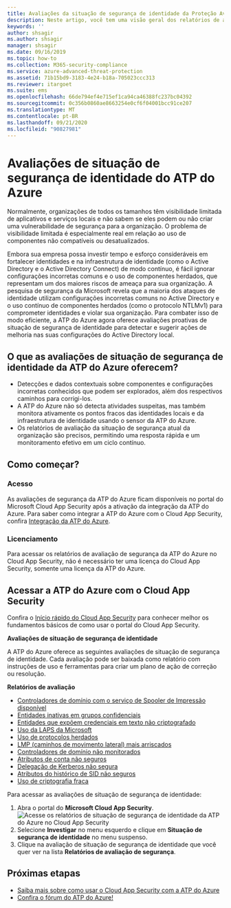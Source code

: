 ```yaml
---
title: Avaliações da situação de segurança de identidade da Proteção Avançada contra Ameaças do Azure
description: Neste artigo, você tem uma visão geral dos relatórios de avaliação de situação de segurança de identidade da ATP do Azure.
keywords: ''
author: shsagir
ms.author: shsagir
manager: shsagir
ms.date: 09/16/2019
ms.topic: how-to
ms.collection: M365-security-compliance
ms.service: azure-advanced-threat-protection
ms.assetid: 71b15bd9-3183-4e24-b18a-705023ccc313
ms.reviewer: itargoet
ms.suite: ems
ms.openlocfilehash: 66de794ef4e715ef1ca94ca46388fc237bc04392
ms.sourcegitcommit: 0c356b0860ae8663254e0cf6f04001bcc91ce207
ms.translationtype: MT
ms.contentlocale: pt-BR
ms.lasthandoff: 09/21/2020
ms.locfileid: "90827981"
---
```

# <a name="azure-atps-identity-security-posture-assessments"></a>Avaliações de situação de segurança de identidade do ATP do Azure

Normalmente, organizações de todos os tamanhos têm visibilidade limitada de aplicativos e serviços locais e não sabem se eles podem ou não criar uma vulnerabilidade de segurança para a organização. O problema de visibilidade limitada é especialmente real em relação ao uso de componentes não compatíveis ou desatualizados.

Embora sua empresa possa investir tempo e esforço consideráveis em fortalecer identidades e na infraestrutura de identidade (como o Active Directory e o Active Directory Connect) de modo contínuo, é fácil ignorar configurações incorretas comuns e o uso de componentes herdados, que representam um dos maiores riscos de ameaça para sua organização. A pesquisa de segurança da Microsoft revela que a maioria dos ataques de identidade utilizam configurações incorretas comuns no Active Directory e o uso contínuo de componentes herdados (como o protocolo NTLMv1) para comprometer identidades e violar sua organização. Para combater isso de modo eficiente, a ATP do Azure agora oferece avaliações proativas de situação de segurança de identidade para detectar e sugerir ações de melhoria nas suas configurações do Active Directory local.

## <a name="what-do-azure-atp-identity-security-posture-assessments-provide"></a>O que as avaliações de situação de segurança de identidade da ATP do Azure oferecem?

- Detecções e dados contextuais sobre componentes e configurações incorretas conhecidos que podem ser explorados, além dos respectivos caminhos para corrigi-los.
- A ATP do Azure não só detecta atividades suspeitas, mas também monitora ativamente os pontos fracos das identidades locais e da infraestrutura de identidade usando o sensor da ATP do Azure.
- Os relatórios de avaliação da situação de segurança atual da organização são precisos, permitindo uma resposta rápida e um monitoramento efetivo em um ciclo contínuo.

## <a name="how-do-i-get-started"></a>Como começar?

### <a name="access"></a>Acesso

As avaliações de segurança da ATP do Azure ficam disponíveis no portal do Microsoft Cloud App Security após a ativação da integração da ATP do Azure. Para saber como integrar a ATP do Azure com o Cloud App Security, confira [Integração da ATP do Azure](/cloud-app-security/aatp-integration).

### <a name="licensing"></a>Licenciamento

Para acessar os relatórios de avaliação de segurança da ATP do Azure no Cloud App Security, não é necessário ter uma licença do Cloud App Security, somente uma licença da ATP do Azure.

## <a name="access-azure-atp-using-cloud-app-security"></a>Acessar a ATP do Azure com o Cloud App Security

Confira o [Início rápido do Cloud App Security](/cloud-app-security/getting-started-with-cloud-app-security) para conhecer melhor os fundamentos básicos de como usar o portal do Cloud App Security.

**Avaliações de situação de segurança de identidade**

A ATP do Azure oferece as seguintes avaliações de situação de segurança de identidade. Cada avaliação pode ser baixada como relatório com instruções de uso e ferramentas para criar um plano de ação de correção ou resolução.

**Relatórios de avaliação**

- [Controladores de domínio com o serviço de Spooler de Impressão disponível](cas-isp-print-spooler.md)
- [Entidades inativas em grupos confidenciais](cas-isp-dormant-entities.md)
- [Entidades que expõem credenciais em texto não criptografado](cas-isp-clear-text.md)
- [Uso da LAPS da Microsoft](cas-isp-laps.md)
- [Uso de protocolos herdados](cas-isp-legacy-protocols.md)
- [LMP (caminhos de movimento lateral) mais arriscados](cas-isp-riskiest-lmp.md)
- [Controladores de domínio não monitorados](cas-isp-unmonitored-domain-controller.md)
- [Atributos de conta não seguros](cas-isp-unsecure-account-attributes.md)
- [Delegação de Kerberos não segura](cas-isp-unconstrained-kerberos.md)
- [Atributos do histórico de SID não seguros](cas-isp-unsecure-sid-history-attribute.md)
- [Uso de criptografia fraca](cas-isp-weak-cipher.md)

Para acessar as avaliações de situação de segurança de identidade:

1. Abra o portal do **Microsoft Cloud App Security**.
    ![Acesse os relatórios de situação de segurança de identidade da ATP do Azure no Cloud App Security](media/atp-cas-isp-report-1.png)
1. Selecione **Investigar** no menu esquerdo e clique em **Situação de segurança de identidade** no menu suspenso.
1. Clique na avaliação de situação de segurança de identidade que você quer ver na lista **Relatórios de avaliação de segurança**.

## <a name="next-steps"></a>Próximas etapas

- [Saiba mais sobre como usar o Cloud App Security com a ATP do Azure](activities-filtering-mcas.md)
- [Confira o fórum do ATP do Azure!](https://aka.ms/azureatpcommunity)